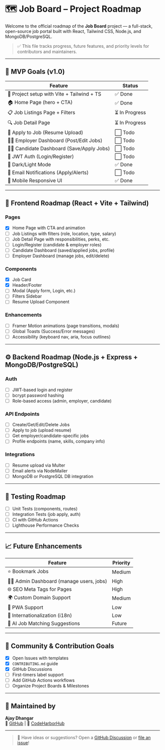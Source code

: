 # 🗺️ Job Board – Project Roadmap

Welcome to the official roadmap of the **Job Board** project — a full-stack, open-source job portal built with React, Tailwind CSS, Node.js, and MongoDB/PostgreSQL.

> ✅ This file tracks progress, future features, and priority levels for contributors and maintainers.

---

## 🚀 MVP Goals (v1.0)

| Feature                             | Status     |
|-------------------------------------|------------|
| 🔲 Project setup with Vite + Tailwind + TS | ✅ Done     |
| 🏠 Home Page (hero + CTA)           | ✅ Done     |
| 📋 Job Listings Page + Filters      | ⏳ In Progress |
| 🔍 Job Detail Page                  | ⏳ In Progress |
| 📝 Apply to Job (Resume Upload)     | ⬜ Todo     |
| 👨‍💼 Employer Dashboard (Post/Edit Jobs) | ⬜ Todo     |
| 👨‍🎓 Candidate Dashboard (Save/Apply Jobs) | ⬜ Todo     |
| 🔐 JWT Auth (Login/Register)        | ⬜ Todo     |
| 🌙 Dark/Light Mode                  | ✅ Done     |
| 📧 Email Notifications (Apply/Alerts) | ⬜ Todo     |
| 📱 Mobile Responsive UI             | ✅ Done     |

---

## 🎨 Frontend Roadmap (React + Vite + Tailwind)

### Pages
- [x] Home Page with CTA and animation
- [ ] Job Listings with filters (role, location, type, salary)
- [ ] Job Detail Page with responsibilities, perks, etc.
- [ ] Login/Register (candidate & employer roles)
- [ ] Candidate Dashboard (saved/applied jobs, profile)
- [ ] Employer Dashboard (manage jobs, edit/delete)

### Components
- [x] Job Card
- [x] Header/Footer
- [ ] Modal (Apply form, Login, etc.)
- [ ] Filters Sidebar
- [ ] Resume Upload Component

### Enhancements
- [ ] Framer Motion animations (page transitions, modals)
- [ ] Global Toasts (Success/Error messages)
- [ ] Accessibility (keyboard nav, aria, focus outlines)

---

## ⚙️ Backend Roadmap (Node.js + Express + MongoDB/PostgreSQL)

### Auth
- [ ] JWT-based login and register
- [ ] bcrypt password hashing
- [ ] Role-based access (admin, employer, candidate)

### API Endpoints
- [ ] Create/Get/Edit/Delete Jobs
- [ ] Apply to job (upload resume)
- [ ] Get employer/candidate-specific jobs
- [ ] Profile endpoints (name, skills, company info)

### Integrations
- [ ] Resume upload via Multer
- [ ] Email alerts via NodeMailer
- [ ] MongoDB or PostgreSQL DB integration

---

## 🧪 Testing Roadmap

- [ ] Unit Tests (components, routes)
- [ ] Integration Tests (job apply, auth)
- [ ] CI with GitHub Actions
- [ ] Lighthouse Performance Checks

---

## 📈 Future Enhancements

| Feature                             | Priority |
|-------------------------------------|----------|
| ⭐ Bookmark Jobs                     | Medium   |
| 🧑‍💼 Admin Dashboard (manage users, jobs) | High     |
| 🌐 SEO Meta Tags for Pages          | High     |
| 🌍 Custom Domain Support            | Medium   |
| 📱 PWA Support                      | Low      |
| 🧩 Internationalization (i18n)      | Low      |
| 🧠 AI Job Matching Suggestions      | Future   |

---

## 🙌 Community & Contribution Goals

- [x] Open Issues with templates
- [x] `CONTRIBUTING.md` guide
- [x] GitHub Discussions
- [ ] First-timers label support
- [ ] Add GitHub Actions workflows
- [ ] Organize Project Boards & Milestones

---

## 📌 Maintained by

**Ajay Dhangar**  
🔗 [GitHub](https://github.com/ajay-dhangar) | 🧠 [CodeHarborHub](https://github.com/CodeHarborHub)

---

> 💬 Have ideas or suggestions? Open a [GitHub Discussion](https://github.com/ajay-dhangar/job-board/discussions) or [file an issue](https://github.com/ajay-dhangar/job-board/issues/new)!